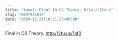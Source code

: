 ```yaml
---
title: "tweet: Final in CS Theory. http://2tu.u"
slug: "6897936617"
date: "2009-12-21T16:31:25+00:00"
---
```

Final in CS Theory. http://2tu.us/1af0